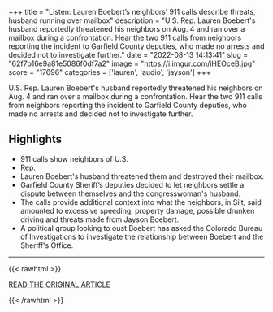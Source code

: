 +++
title = "Listen: Lauren Boebert’s neighbors’ 911 calls describe threats, husband running over mailbox"
description = "U.S. Rep. Lauren Boebert's husband reportedly threatened his neighbors on Aug. 4 and ran over a mailbox during a confrontation. Hear the two 911 calls from neighbors reporting the incident to Garfield County deputies, who made no arrests and decided not to investigate further."
date = "2022-08-13 14:13:41"
slug = "62f7b16e9a81e5086f0df7a2"
image = "https://i.imgur.com/iHEOceB.jpg"
score = "17696"
categories = ['lauren', 'audio', 'jayson']
+++

U.S. Rep. Lauren Boebert's husband reportedly threatened his neighbors on Aug. 4 and ran over a mailbox during a confrontation. Hear the two 911 calls from neighbors reporting the incident to Garfield County deputies, who made no arrests and decided not to investigate further.

## Highlights

- 911 calls show neighbors of U.S.
- Rep.
- Lauren Boebert's husband threatened them and destroyed their mailbox.
- Garfield County Sheriff’s deputies decided to let neighbors settle a dispute between themselves and the congresswoman's husband.
- The calls provide additional context into what the neighbors, in Silt, said amounted to excessive speeding, property damage, possible drunken driving and threats made from Jayson Boebert.
- A political group looking to oust Boebert has asked the Colorado Bureau of Investigations to investigate the relationship between Boebert and the Sheriff's Office.

---

{{< rawhtml >}}
  <p class="article-category">
    <a target="_blank" href="https://www.denverpost.com/2022/08/12/lauren-boebert-neighborhood-disturbance-calls-911/">READ THE ORIGINAL ARTICLE</a>
  </p>
{{< /rawhtml >}}

